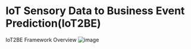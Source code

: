 # IoT Sensory Data to Business Event Prediction(IoT2BE)
 IoT2BE Framework Overview
 ![image](https://user-images.githubusercontent.com/86541762/221352946-e7fd8d0b-cf2d-475a-9ad6-f19907c5930b.png)
